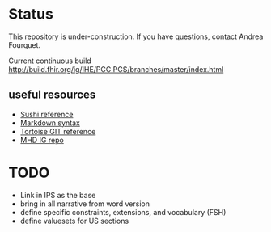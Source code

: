 # Status
This repository is under-construction. If you have questions, contact Andrea Fourquet. 

Current continuous build
http://build.fhir.org/ig/IHE/PCC.PCS/branches/master/index.html

## useful resources
* [Sushi reference](http://hl7.org/fhir/uv/shorthand/reference.html)
* [Markdown syntax](https://guides.github.com/pdfs/markdown-cheatsheet-online.pdf)
* [Tortoise GIT reference](https://tortoisegit.org/docs/tortoisegit/tgit-dug.html)
* [MHD IG repo](https://github.com/IHE/ITI.MHD)

# TODO
* Link in IPS as the base
* bring in all narrative from word version
* define specific constraints, extensions, and vocabulary (FSH)
* define valuesets for US sections
